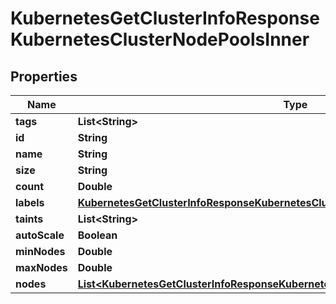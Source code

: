 

# KubernetesGetClusterInfoResponseKubernetesClusterNodePoolsInner


## Properties

| Name | Type | Description | Notes |
|------------ | ------------- | ------------- | -------------|
|**tags** | **List&lt;String&gt;** |  |  [optional] |
|**id** | **String** |  |  [optional] |
|**name** | **String** |  |  [optional] |
|**size** | **String** |  |  [optional] |
|**count** | **Double** |  |  [optional] |
|**labels** | [**KubernetesGetClusterInfoResponseKubernetesClusterNodePoolsInnerLabels**](KubernetesGetClusterInfoResponseKubernetesClusterNodePoolsInnerLabels.md) |  |  [optional] |
|**taints** | **List&lt;String&gt;** |  |  [optional] |
|**autoScale** | **Boolean** |  |  [optional] |
|**minNodes** | **Double** |  |  [optional] |
|**maxNodes** | **Double** |  |  [optional] |
|**nodes** | [**List&lt;KubernetesGetClusterInfoResponseKubernetesClusterNodePoolsInnerNodesInner&gt;**](KubernetesGetClusterInfoResponseKubernetesClusterNodePoolsInnerNodesInner.md) |  |  [optional] |



